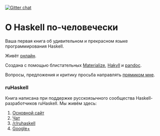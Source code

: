 [![Gitter chat](https://badges.gitter.im/gitterHQ/gitter.png)](https://gitter.im/ruHaskell/forall)

О Haskell по-человечески
========================

Ваша первая книга об удивительном и прекрасном языке программирования Haskell.

Живёт [онлайн](http://www.ohaskell.guide/).

Создана с помощью блистательных [Materialize](http://materializecss.com/), [Hakyll](https://jaspervdj.be/hakyll/) и [pandoc](http://pandoc.org/).

Вопросы, предложения и критику просьба направлять [прямиком мне](mailto:me@dshevchenko.biz).

### ruHaskell

Книга написана при поддержке русскоязычного сообщества Haskell-разработчиков ruHaskell. Мы живём здесь:

1. [Основной сайт](http://ruhaskell.org/)
2. [Чат](https://gitter.im/ruHaskell/forall)
3. [/r/ruhaskell](https://www.reddit.com/r/ruhaskell/)
4. [Google+](https://plus.google.com/communities/117343381540538069054)
